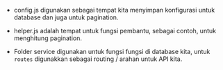 - config.js digunakan sebagai tempat kita menyimpan konfigurasi untuk database dan juga untuk pagination.

- helper.js adalah tempat untuk fungsi pembantu, sebagai contoh, untuk menghitung pagination.

- Folder service digunakan untuk fungsi fungsi di database kita, untuk `routes` digunakkan sebagai routing / arahan untuk API kita.
